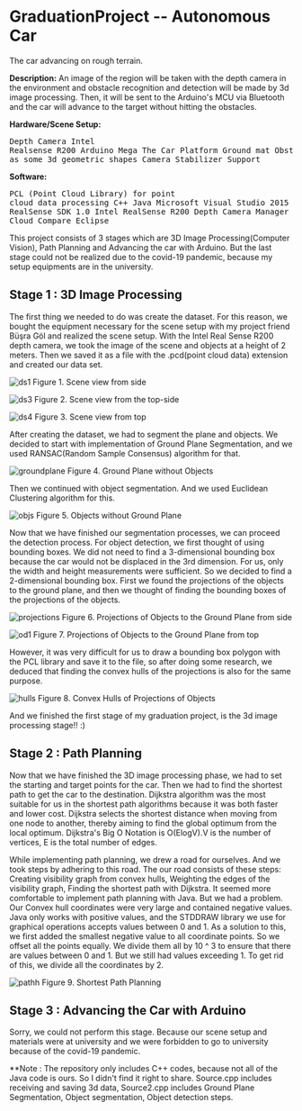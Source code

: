 # GraduationProject -- Autonomous Car
 The car advancing on rough terrain.
 
**Description:** An image of the region will be taken with the depth camera in the environment and obstacle recognition and detection will be made by 3d image processing. Then, it will be sent to the Arduino's MCU via Bluetooth and the car will advance to the target without hitting the obstacles.

**Hardware/Scene Setup:** 
              <pre>Depth Camera Intel Realsense R200 
                     Arduino Mega 
                     The Car Platform
                     Ground mat
                     Obstacles such as some 3d geometric shapes
                    Camera Stabilizer Support </pre>
             
             
**Software:**  <pre>PCL (Point Cloud Library) for point cloud data processing
               C++
               Java
               Microsoft Visual Studio 2015
               Intel RealSense SDK 1.0
               Intel RealSense R200 Depth Camera Manager 2.1.27.2853
               Cloud Compare
               Eclipse </pre>
               

This project consists of 3 stages which are 3D Image Processing(Computer Vision), Path Planning and Advancing the car with Arduino. But the last stage could not be realized due to the covid-19 pandemic, because my setup equipments are in the university. 

## Stage 1 : 3D Image Processing

The first thing we needed to do was create the dataset. For this reason, we bought the equipment necessary for the scene setup with my project friend Büşra Göl and realized the scene setup. With the Intel Real Sense R200 depth camera, we took the image of the scene and objects at a height of 2 meters. Then we saved it as a file with the .pcd(point cloud data) extension and created our data set.

![ds1](https://user-images.githubusercontent.com/62018540/85332391-8c6f4d80-b4e0-11ea-8618-b61725c66b2a.jpg)
Figure 1. Scene view from side

![ds3](https://user-images.githubusercontent.com/62018540/85332447-a577fe80-b4e0-11ea-84a1-59cf652b3187.JPG)
Figure 2. Scene view from the top-side

![ds4](https://user-images.githubusercontent.com/62018540/85332471-af016680-b4e0-11ea-8dae-bafc6406b0ed.JPG)
Figure 3. Scene view from top


After creating the dataset, we had to segment the plane and objects. We decided to start with implementation of Ground Plane Segmentation, and we used RANSAC(Random Sample Consensus) algorithm for that. 

![groundplane](https://user-images.githubusercontent.com/62018540/85332510-bf194600-b4e0-11ea-8e70-900594efe772.JPG)
Figure 4. Ground Plane without Objects  


Then we continued with object segmentation. And we used Euclidean Clustering algorithm for this.

![objs](https://user-images.githubusercontent.com/62018540/85332543-cd676200-b4e0-11ea-8fc9-733d4e4858b7.JPG)
Figure 5. Objects without Ground Plane  


Now that we have finished our segmentation processes, we can proceed the detection process. For object detection, we first thought of using bounding boxes. We did not need to find a 3-dimensional bounding box because the car would not be displaced in the 3rd dimension. For us, only the width and height measurements were sufficient. So we decided to find a 2-dimensional bounding box. First we found the projections of the objects to the ground plane, and then we thought of finding the bounding boxes of the projections of the objects.

![projections](https://user-images.githubusercontent.com/62018540/85346985-da477e00-b4ff-11ea-888a-73a157a7ec50.jpg)
Figure 6. Projections of Objects to the Ground Plane from side

![od1](https://user-images.githubusercontent.com/62018540/85347030-0400a500-b500-11ea-94ee-3ff22db0b767.JPG)
Figure 7. Projections of Objects to the Ground Plane from top  

However, it was very difficult for us to draw a bounding box polygon with the PCL library and save it to the file, so after doing some research, we deduced that finding the convex hulls of the projections is also for the same purpose.

![hulls](https://user-images.githubusercontent.com/62018540/85347139-65287880-b500-11ea-8138-ad53714d8b2b.JPG)
Figure 8. Convex Hulls of Projections of Objects  

And we finished the first stage of my graduation project, is the 3d image processing stage!! :)

## Stage 2 : Path Planning  


Now that we have finished the 3D image processing phase, we had to set the starting and target points for the car. Then we had to find the shortest path to get the car to the destination. Dijkstra algorithm was the most suitable for us in the shortest path algorithms because it was both faster and lower cost. Dijkstra selects the shortest distance when moving from one node to another, thereby aiming to find the global optimum from the local optimum. Dijkstra's Big O Notation is O(ElogV).V is the number of vertices, E is the total number of edges.

While implementing path planning, we drew a road for ourselves. And we took steps by adhering to this road. 
The our road consists of these steps: Creating visibility graph from convex hulls, Weighting the edges of the visibility graph, Finding the shortest path with Dijkstra.
It seemed more comfortable to implement path planning with Java. But we had a problem. Our Convex hull coordinates were very large and contained negative values. Java only works with positive values, and the STDDRAW library we use for graphical operations accepts values between 0 and 1. As a solution to this, we first added the smallest negative value to all coordinate points. So we offset all the points equally. We divide them all by 10 ^ 3 to ensure that there are values between 0 and 1. But we still had values exceeding 1. To get rid of this, we divide all the coordinates by 2.  

![pathh](https://user-images.githubusercontent.com/62018540/85627269-ee61bb80-b676-11ea-9142-845e512facba.JPG)
Figure 9. Shortest Path Planning

## Stage 3 : Advancing the Car with Arduino

Sorry, we could not perform this stage. Because our scene setup and materials were at university and we were forbidden to go to university because of the covid-19 pandemic.

**Note : The repository only includes C++ codes, because not all of the Java code is ours. So I didn't find it right to share. Source.cpp includes receiving and saving 3d data, Source2.cpp includes Ground Plane Segmentation, Object segmentation, Object detection steps. 
